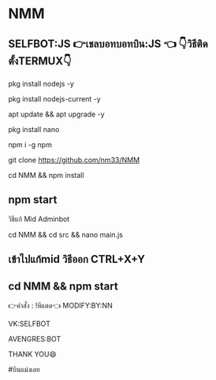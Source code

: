 # NMM
SELFBOT:JS
👉เชลบอทบอทบิน:JS 👈
👇วิธีติดตั้งTERMUX👇
--------------------------------
pkg install nodejs -y

pkg install nodejs-current -y

apt update && apt upgrade -y

pkg install nano

npm i -g npm

git clone https://github.com/nm33/NMM

cd NMM && npm install

npm start
-------------------------------------
วิธีแก้ Mid Adminbot

cd NMM && cd src && nano main.js

เข้าไปแก้mid วิธีออก CTRL+X+Y
--------------------------------------
cd NMM && npm start
--------------------------------------
👉คำสั่ง : !หีแตด👈
MODIFY:BY:NN 

VK:SELFBOT

AVENGRES:BOT

THANK YOU😄

#บินแม่งเลย
